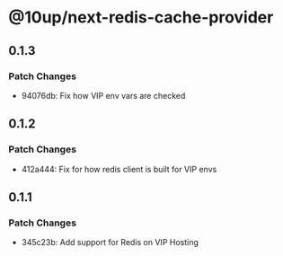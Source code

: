 # @10up/next-redis-cache-provider

## 0.1.3

### Patch Changes

- 94076db: Fix how VIP env vars are checked

## 0.1.2

### Patch Changes

- 412a444: Fix for how redis client is built for VIP envs

## 0.1.1

### Patch Changes

- 345c23b: Add support for Redis on VIP Hosting
